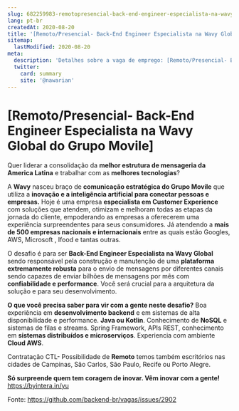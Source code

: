 ```yaml
---
slug: 682259983-remotopresencial-back-end-engineer-especialista-na-wavy-global-do-grupo-movile
lang: pt-br
createdAt: 2020-08-20
title: '[Remoto/Presencial- Back-End Engineer Especialista na Wavy Global do Grupo Movile] - Vaga de Emprego'
sitemap:
  lastModified: 2020-08-20
meta:
  description: 'Detalhes sobre a vaga de emprego: [Remoto/Presencial- Back-End Engineer Especialista na Wavy Global do Grupo Movile]'
  twitter:
    card: summary
    site: '@nawarian'
---
```


# [Remoto/Presencial- Back-End Engineer Especialista na Wavy Global do Grupo Movile]

Quer liderar a consolidação da **melhor estrutura de mensageria da America Latina** e trabalhar com as **melhores tecnologias**?

A **Wavy** nasceu braço de **comunicação estratégica do Grupo Movile** que utiliza a **inovação e a inteligência artificial para conectar pessoas e empresas.** Hoje é uma empresa **especialista em Customer Experience** com soluções que atendem, otimizam e melhoram todas as etapas da jornada do cliente, empoderando as empresas a oferecerem uma experiência surpreendentes para seus consumidores. Já atendendo a **mais de 500 empresas nacionais e internacionais** entre as quais estão Googles, AWS, Microsoft , Ifood e tantas outras.

O desafio é para ser **Back-End Engineer Especialista na Wavy Global** sendo responsável pela construção e manutenção de uma **plataforma extremamente robusta** para o envio de mensagens por diferentes canais sendo capazes de enviar bilhões de mensagens por mês com **confiabilidade e performance**. Você será crucial para a arquitetura da solução e para seu desenvolvimento. 

**O que você precisa saber para vir com a gente neste desafio?** Boa experiência em **desenvolvimento backend** e em sistemas de alta disponibilidade e performance. **Java ou Kotlin**. Conhecimento de **NoSQL** e sistemas de filas e streams. Spring Framework, APIs REST, conhecimento em **sistemas distribuídos e microserviços**. Experiencia com ambiente **Cloud AWS**.

Contratação CTL- Possibilidade de **Remoto** temos também escritórios nas cidades de Campinas, São Carlos, São Paulo, Recife ou Porto Alegre.

**Só surpreende quem tem coragem de inovar. Vêm inovar com a gente!** https://byintera.in/yu

Fonte: https://github.com/backend-br/vagas/issues/2902